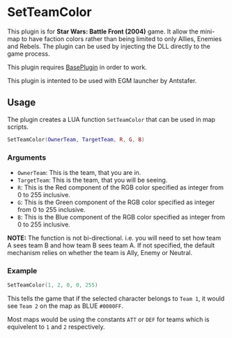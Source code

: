 # SetTeamColor
This plugin is for **Star Wars: Battle Front (2004)** game.
It allow the mini-map to have faction colors rather than being limited to only Allies, Enemies and Rebels.
The plugin can be used by injecting the DLL directly to the game process.

This plugin requires [BasePlugin](https://github.com/abkarino/SWBF-BasePlugin) in order to work.

This plugin is intented to be used with EGM launcher by Antstafer.

## Usage
The plugin creates a LUA function `SetTeamColor` that can be used in map scripts.

```lua
SetTeamColor(OwnerTeam, TargetTeam, R, G, B)
```
### Arguments
- `OwnerTeam`: This is the team, that you are in.
- `TargetTeam`: This is the team, that you will be seeing.
- `R`: This is the Red component of the RGB color specified as integer from 0 to 255 inclusive.
- `G`: This is the Green component of the RGB color specified as integer from 0 to 255 inclusive.
- `B`: This is the Blue component of the RGB color specified as integer from 0 to 255 inclusive.

**NOTE:** The function is not bi-directional. i.e. you will need to set how team A sees team B and how team B sees team A. If not specified, the default mechanism relies on whether the team is Ally, Enemy or Neutral.

### Example
```lua
SetTeamColor(1, 2, 0, 0, 255)
```
This tells the game that if the selected character belongs to `Team 1`, it would see `Team 2` on the map as BLUE `#0000FF`.

Most maps would be using the constants `ATT` or `DEF` for teams which is equivelent to `1` and `2` respectively.

